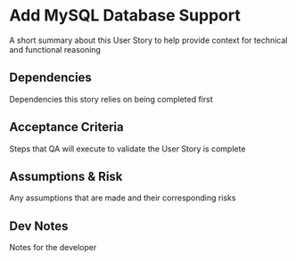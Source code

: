 # Add MySQL Database Support

A short summary about this User Story to help provide context for technical and functional reasoning

## Dependencies

Dependencies this story relies on being completed first

## Acceptance Criteria

Steps that QA will execute to validate the User Story is complete

## Assumptions & Risk

Any assumptions that are made and their corresponding risks

## Dev Notes

Notes for the developer